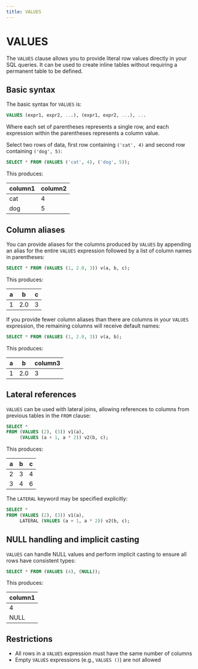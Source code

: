 ```yaml
---
title: VALUES
---
```


# VALUES

The `VALUES` clause allows you to provide literal row values directly in your SQL queries. It can be used to create inline tables without requiring a permanent table to be defined.

## Basic syntax

The basic syntax for `VALUES` is:

```sql
VALUES (expr1, expr2, ...), (expr1, expr2, ...), ...
```

Where each set of parentheses represents a single row, and each expression within the parentheses represents a column value.

Select two rows of data, first row containing `('cat', 4)` and second row containing `('dog', 5)`:

```sql
SELECT * FROM (VALUES ('cat', 4), ('dog', 5));
```

This produces:

| column1 | column2 |
|---------|---------|
| cat     | 4       |
| dog     | 5       |

## Column aliases

You can provide aliases for the columns produced by `VALUES` by appending an alias for the entire `VALUES` expression followed by a list of column names in parentheses:

```sql
SELECT * FROM (VALUES (1, 2.0, 3)) v(a, b, c);
```

This produces:

| a | b   | c |
|---|-----|---|
| 1 | 2.0 | 3 |

If you provide fewer column aliases than there are columns in your `VALUES` expression, the remaining columns will receive default names:

```sql
SELECT * FROM (VALUES (1, 2.0, 3)) v(a, b);
```

This produces:

| a | b   | column3 |
|---|-----|---------|
| 1 | 2.0 | 3       |

## Lateral references

`VALUES` can be used with lateral joins, allowing references to columns from previous tables in the `FROM` clause:

```sql
SELECT * 
FROM (VALUES (2), (3)) v1(a), 
     (VALUES (a + 1, a * 2)) v2(b, c);
```

This produces:

| a | b | c |
|---|---|---|
| 2 | 3 | 4 |
| 3 | 4 | 6 |

The `LATERAL` keyword may be specified explicitly:

```sql
SELECT * 
FROM (VALUES (2), (3)) v1(a), 
     LATERAL (VALUES (a + 1, a * 2)) v2(b, c);
```

## NULL handling and implicit casting

`VALUES` can handle NULL values and perform implicit casting to ensure all rows have consistent types:

```sql
SELECT * FROM (VALUES (4), (NULL));
```

This produces:

| column1 |
|---------|
| 4       |
| NULL    |

## Restrictions

- All rows in a `VALUES` expression must have the same number of columns
- Empty `VALUES` expressions (e.g., `VALUES ()`) are not allowed
